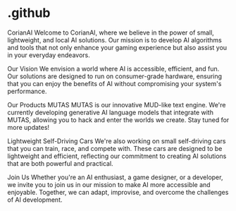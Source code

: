 # .github
CorianAI
Welcome to CorianAI, where we believe in the power of small, lightweight, and local AI solutions. Our mission is to develop AI algorithms and tools that not only enhance your gaming experience but also assist you in your everyday endeavors.

Our Vision
We envision a world where AI is accessible, efficient, and fun. Our solutions are designed to run on consumer-grade hardware, ensuring that you can enjoy the benefits of AI without compromising your system's performance.

Our Products
MUTAS
MUTAS is our innovative MUD-like text engine. We're currently developing generative AI language models that integrate with MUTAS, allowing you to hack and enter the worlds we create. Stay tuned for more updates!

Lightweight Self-Driving Cars
We're also working on small self-driving cars that you can train, race, and compete with. These cars are designed to be lightweight and efficient, reflecting our commitment to creating AI solutions that are both powerful and practical.

Join Us
Whether you're an AI enthusiast, a game designer, or a developer, we invite you to join us in our mission to make AI more accessible and enjoyable. Together, we can adapt, improvise, and overcome the challenges of AI development.
